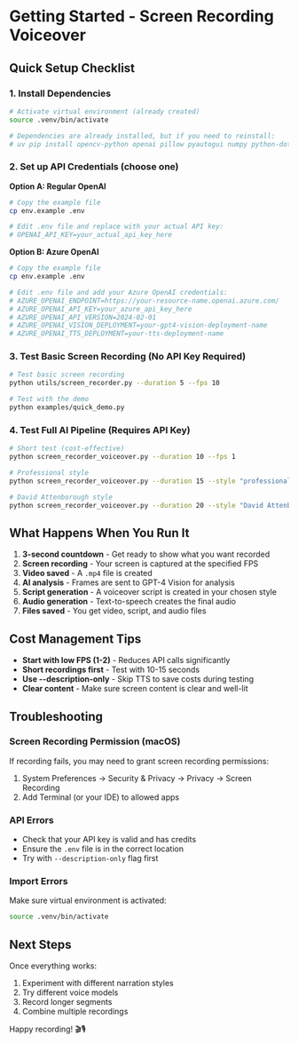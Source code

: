 # Getting Started - Screen Recording Voiceover

## Quick Setup Checklist

### 1. Install Dependencies
```bash
# Activate virtual environment (already created)
source .venv/bin/activate

# Dependencies are already installed, but if you need to reinstall:
# uv pip install opencv-python openai pillow pyautogui numpy python-dotenv mss
```

### 2. Set up API Credentials (choose one)

**Option A: Regular OpenAI**
```bash
# Copy the example file
cp env.example .env

# Edit .env file and replace with your actual API key:
# OPENAI_API_KEY=your_actual_api_key_here
```

**Option B: Azure OpenAI**
```bash
# Copy the example file
cp env.example .env

# Edit .env file and add your Azure OpenAI credentials:
# AZURE_OPENAI_ENDPOINT=https://your-resource-name.openai.azure.com/
# AZURE_OPENAI_API_KEY=your_azure_api_key_here
# AZURE_OPENAI_API_VERSION=2024-02-01
# AZURE_OPENAI_VISION_DEPLOYMENT=your-gpt4-vision-deployment-name
# AZURE_OPENAI_TTS_DEPLOYMENT=your-tts-deployment-name
```

### 3. Test Basic Screen Recording (No API Key Required)
```bash
# Test basic screen recording
python utils/screen_recorder.py --duration 5 --fps 10

# Test with the demo
python examples/quick_demo.py
```

### 4. Test Full AI Pipeline (Requires API Key)
```bash
# Short test (cost-effective)
python screen_recorder_voiceover.py --duration 10 --fps 1

# Professional style
python screen_recorder_voiceover.py --duration 15 --style "professional narrator" --voice "alloy"

# David Attenborough style
python screen_recorder_voiceover.py --duration 20 --style "David Attenborough" --voice "echo"
```

## What Happens When You Run It

1. **3-second countdown** - Get ready to show what you want recorded
2. **Screen recording** - Your screen is captured at the specified FPS
3. **Video saved** - A `.mp4` file is created
4. **AI analysis** - Frames are sent to GPT-4 Vision for analysis
5. **Script generation** - A voiceover script is created in your chosen style
6. **Audio generation** - Text-to-speech creates the final audio
7. **Files saved** - You get video, script, and audio files

## Cost Management Tips

- **Start with low FPS (1-2)** - Reduces API calls significantly
- **Short recordings first** - Test with 10-15 seconds
- **Use --description-only** - Skip TTS to save costs during testing
- **Clear content** - Make sure screen content is clear and well-lit

## Troubleshooting

### Screen Recording Permission (macOS)
If recording fails, you may need to grant screen recording permissions:
1. System Preferences → Security & Privacy → Privacy → Screen Recording
2. Add Terminal (or your IDE) to allowed apps

### API Errors
- Check that your API key is valid and has credits
- Ensure the `.env` file is in the correct location
- Try with `--description-only` flag first

### Import Errors
Make sure virtual environment is activated:
```bash
source .venv/bin/activate
```

## Next Steps

Once everything works:
1. Experiment with different narration styles
2. Try different voice models
3. Record longer segments
4. Combine multiple recordings

Happy recording! 🎬🎙️ 